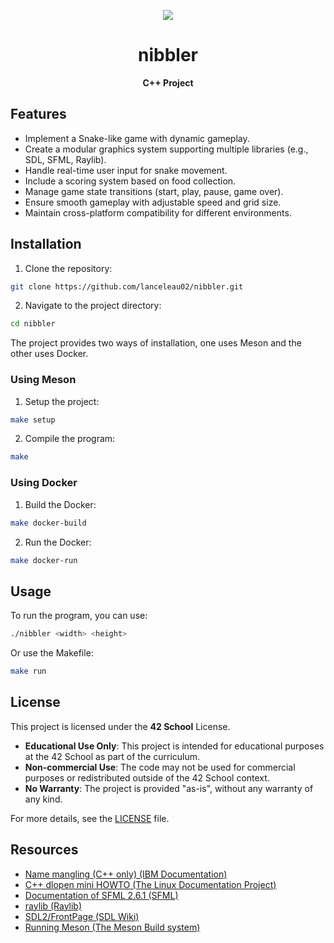 <div align="center">

![](https://encrypted-tbn0.gstatic.com/images?q=tbn:ANd9GcRmslJ_2rNASJmkAmLzxnABBjPo1Xj1Yz-ONw&s)

# **nibbler**

**C++ Project**

</div>

## Features

- Implement a Snake-like game with dynamic gameplay.
- Create a modular graphics system supporting multiple libraries (e.g., SDL, SFML, Raylib).
- Handle real-time user input for snake movement.
- Include a scoring system based on food collection.
- Manage game state transitions (start, play, pause, game over).
- Ensure smooth gameplay with adjustable speed and grid size.
- Maintain cross-platform compatibility for different environments.

## Installation

1. Clone the repository:

```bash
git clone https://github.com/lanceleau02/nibbler.git
```

2. Navigate to the project directory:

```bash
cd nibbler
```

The project provides two ways of installation, one uses Meson and the other uses Docker. 

### Using Meson

1. Setup the project:

```bash
make setup
```

2. Compile the program:

```bash
make
```

### Using Docker

1. Build the Docker:

```bash
make docker-build
```

2. Run the Docker:

```bash
make docker-run
```

## Usage

To run the program, you can use:

```bash
./nibbler <width> <height>
```

Or use the Makefile:

```bash
make run
```

## License

This project is licensed under the **42 School** License.

- **Educational Use Only**: This project is intended for educational purposes at the 42 School as part of the curriculum.
- **Non-commercial Use**: The code may not be used for commercial purposes or redistributed outside of the 42 School context.
- **No Warranty**: The project is provided "as-is", without any warranty of any kind.

For more details, see the [LICENSE](https://github.com/lanceleau02/nibbler/blob/main/LICENSE) file.

## Resources

- [Name mangling (C++ only) (IBM Documentation)](https://www.ibm.com/docs/en/i/7.5?topic=linkage-name-mangling-c-only)
- [C++ dlopen mini HOWTO (The Linux Documentation Project)](https://tldp.org/HOWTO/html_single/C++-dlopen/)
- [Documentation of SFML 2.6.1 (SFML)](https://www.sfml-dev.org/documentation/2.6.1/)
- [raylib (Raylib)](https://www.raylib.com/)
- [SDL2/FrontPage (SDL Wiki)](https://wiki.libsdl.org/SDL2/FrontPage)
- [Running Meson (The Meson Build system)](https://mesonbuild.com/Running-Meson.html)